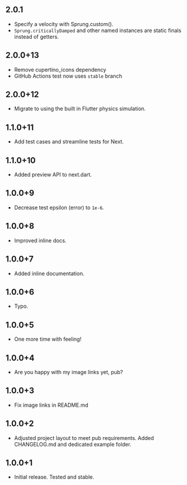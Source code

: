 ## 2.0.1

- Specify a velocity with Sprung.custom().
- `Sprung.criticallyDamped` and other named instances are static finals instead of getters.

## 2.0.0+13

- Remove cupertino_icons dependency
- GitHub Actions test now uses `stable` branch

## 2.0.0+12

- Migrate to using the built in Flutter physics simulation.

## 1.1.0+11

- Add test cases and streamline tests for Next.

## 1.1.0+10

- Added preview API to next.dart.

## 1.0.0+9

- Decrease test epsilon (error) to `1e-6`.

## 1.0.0+8

- Improved inline docs.

## 1.0.0+7

- Added inline documentation.

## 1.0.0+6

- Typo.

## 1.0.0+5

- One more time with feeling!

## 1.0.0+4

- Are you happy with my image links yet, pub?

## 1.0.0+3

- Fix image links in README.md

## 1.0.0+2

- Adjusted project layout to meet pub requirements. Added CHANGELOG.md and dedicated example folder.

## 1.0.0+1

- Initial release. Tested and stable.
